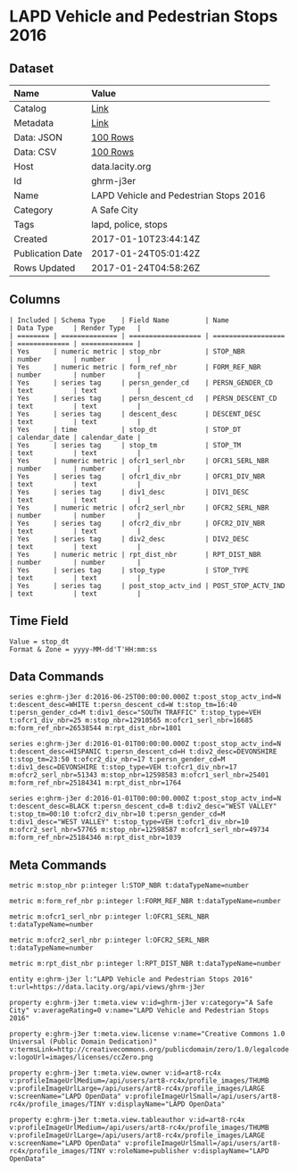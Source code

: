 # LAPD Vehicle and Pedestrian Stops 2016

## Dataset

| Name | Value |
| :--- | :---- |
| Catalog | [Link](https://catalog.data.gov/dataset/lapd-vehicle-and-pedestrian-stops-2016) |
| Metadata | [Link](https://data.lacity.org/api/views/ghrm-j3er) |
| Data: JSON | [100 Rows](https://data.lacity.org/api/views/ghrm-j3er/rows.json?max_rows=100) |
| Data: CSV | [100 Rows](https://data.lacity.org/api/views/ghrm-j3er/rows.csv?max_rows=100) |
| Host | data.lacity.org |
| Id | ghrm-j3er |
| Name | LAPD Vehicle and Pedestrian Stops 2016 |
| Category | A Safe City |
| Tags | lapd, police, stops |
| Created | 2017-01-10T23:44:14Z |
| Publication Date | 2017-01-24T05:01:42Z |
| Rows Updated | 2017-01-24T04:58:26Z |

## Columns

```ls
| Included | Schema Type    | Field Name         | Name               | Data Type     | Render Type   |
| ======== | ============== | ================== | ================== | ============= | ============= |
| Yes      | numeric metric | stop_nbr           | STOP_NBR           | number        | number        |
| Yes      | numeric metric | form_ref_nbr       | FORM_REF_NBR       | number        | number        |
| Yes      | series tag     | persn_gender_cd    | PERSN_GENDER_CD    | text          | text          |
| Yes      | series tag     | persn_descent_cd   | PERSN_DESCENT_CD   | text          | text          |
| Yes      | series tag     | descent_desc       | DESCENT_DESC       | text          | text          |
| Yes      | time           | stop_dt            | STOP_DT            | calendar_date | calendar_date |
| Yes      | series tag     | stop_tm            | STOP_TM            | text          | text          |
| Yes      | numeric metric | ofcr1_serl_nbr     | OFCR1_SERL_NBR     | number        | number        |
| Yes      | series tag     | ofcr1_div_nbr      | OFCR1_DIV_NBR      | text          | text          |
| Yes      | series tag     | div1_desc          | DIV1_DESC          | text          | text          |
| Yes      | numeric metric | ofcr2_serl_nbr     | OFCR2_SERL_NBR     | number        | number        |
| Yes      | series tag     | ofcr2_div_nbr      | OFCR2_DIV_NBR      | text          | text          |
| Yes      | series tag     | div2_desc          | DIV2_DESC          | text          | text          |
| Yes      | numeric metric | rpt_dist_nbr       | RPT_DIST_NBR       | number        | number        |
| Yes      | series tag     | stop_type          | STOP_TYPE          | text          | text          |
| Yes      | series tag     | post_stop_actv_ind | POST_STOP_ACTV_IND | text          | text          |
```

## Time Field

```ls
Value = stop_dt
Format & Zone = yyyy-MM-dd'T'HH:mm:ss
```

## Data Commands

```ls
series e:ghrm-j3er d:2016-06-25T00:00:00.000Z t:post_stop_actv_ind=N t:descent_desc=WHITE t:persn_descent_cd=W t:stop_tm=16:40 t:persn_gender_cd=M t:div1_desc="SOUTH TRAFFIC" t:stop_type=VEH t:ofcr1_div_nbr=25 m:stop_nbr=12910565 m:ofcr1_serl_nbr=16685 m:form_ref_nbr=26538544 m:rpt_dist_nbr=1801

series e:ghrm-j3er d:2016-01-01T00:00:00.000Z t:post_stop_actv_ind=N t:descent_desc=HISPANIC t:persn_descent_cd=H t:div2_desc=DEVONSHIRE t:stop_tm=23:50 t:ofcr2_div_nbr=17 t:persn_gender_cd=M t:div1_desc=DEVONSHIRE t:stop_type=VEH t:ofcr1_div_nbr=17 m:ofcr2_serl_nbr=51343 m:stop_nbr=12598583 m:ofcr1_serl_nbr=25401 m:form_ref_nbr=25184341 m:rpt_dist_nbr=1764

series e:ghrm-j3er d:2016-01-01T00:00:00.000Z t:post_stop_actv_ind=N t:descent_desc=BLACK t:persn_descent_cd=B t:div2_desc="WEST VALLEY" t:stop_tm=00:10 t:ofcr2_div_nbr=10 t:persn_gender_cd=M t:div1_desc="WEST VALLEY" t:stop_type=VEH t:ofcr1_div_nbr=10 m:ofcr2_serl_nbr=57765 m:stop_nbr=12598587 m:ofcr1_serl_nbr=49734 m:form_ref_nbr=25184346 m:rpt_dist_nbr=1039
```

## Meta Commands

```ls
metric m:stop_nbr p:integer l:STOP_NBR t:dataTypeName=number

metric m:form_ref_nbr p:integer l:FORM_REF_NBR t:dataTypeName=number

metric m:ofcr1_serl_nbr p:integer l:OFCR1_SERL_NBR t:dataTypeName=number

metric m:ofcr2_serl_nbr p:integer l:OFCR2_SERL_NBR t:dataTypeName=number

metric m:rpt_dist_nbr p:integer l:RPT_DIST_NBR t:dataTypeName=number

entity e:ghrm-j3er l:"LAPD Vehicle and Pedestrian Stops 2016" t:url=https://data.lacity.org/api/views/ghrm-j3er

property e:ghrm-j3er t:meta.view v:id=ghrm-j3er v:category="A Safe City" v:averageRating=0 v:name="LAPD Vehicle and Pedestrian Stops 2016"

property e:ghrm-j3er t:meta.view.license v:name="Creative Commons 1.0 Universal (Public Domain Dedication)" v:termsLink=http://creativecommons.org/publicdomain/zero/1.0/legalcode v:logoUrl=images/licenses/ccZero.png

property e:ghrm-j3er t:meta.view.owner v:id=art8-rc4x v:profileImageUrlMedium=/api/users/art8-rc4x/profile_images/THUMB v:profileImageUrlLarge=/api/users/art8-rc4x/profile_images/LARGE v:screenName="LAPD OpenData" v:profileImageUrlSmall=/api/users/art8-rc4x/profile_images/TINY v:displayName="LAPD OpenData"

property e:ghrm-j3er t:meta.view.tableauthor v:id=art8-rc4x v:profileImageUrlMedium=/api/users/art8-rc4x/profile_images/THUMB v:profileImageUrlLarge=/api/users/art8-rc4x/profile_images/LARGE v:screenName="LAPD OpenData" v:profileImageUrlSmall=/api/users/art8-rc4x/profile_images/TINY v:roleName=publisher v:displayName="LAPD OpenData"
```